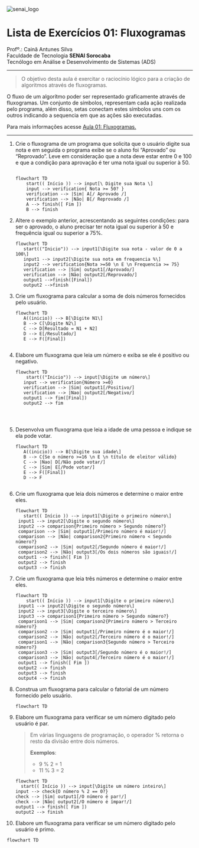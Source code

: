 ![senai_logo](https://transparencia.sp.senai.br/Content/img/logo-senai.png)

# Lista de Exercícios 01: Fluxogramas

Profº.: Cainã Antunes Silva  
Faculdade de Tecnologia **SENAI Sorocaba**  
Tecnólogo em Análise e Desenvolvimento de Sistemas (ADS)
___


> O objetivo desta aula é exercitar o raciocínio lógico para a criação de algoritmos através de fluxogramas.  

O fluxo de um algorítmo poder ser representado graficamente através de fluxogramas. Um conjunto de símbolos, representam cada ação realizada pelo programa, além disso, setas conectam estes símbolos uns com os outros indicando a sequencia em que as ações são executadas.

Para mais informações acesse [Aula 01: Fluxogramas.](https://www.notion.so/cainaantunes/Aula-01-Fluxogramas-188bde521b3b80de90f7dbd9407af71e)

***

1. Crie o fluxograma de um programa que solicita que o usuário digite sua nota e em seguida o programa exibe se o aluno foi “Aprovado” ou “Reprovado”. Leve em consideração que a nota deve estar entre 0 e 100 e que a condição para aprovação é ter uma nota igual ou superior à 50.
   
    ```mermaid
   
    flowchart TD
        start(( Início )) --> input[\ Digite sua Nota \]
        input --> verification{ Nota >= 50? }
        verification --> |Sim| A[/ Aprovado /]
        verification --> |Não| B[/ Reprovado /]
        A --> finish([ Fim ])
        B --> finish
    ```
   
2. Altere o exemplo anterior, acrescentando as seguintes condições: para ser o aprovado, o aluno precisar ter nota igual ou superior à 50 e frequência igual ou superior a 75%.
   
   ```mermaid
   flowchart TD
      start(("Inicio")) --> input1[\Digite sua nota - valor de 0 a 100\]
      input1 --> input2[\Digite sua nota em frequencia %\]
      input2 --> verification{Nota >=50 \n E \n Frequencia >= 75}
      verification --> |Sim| output1[/Aprovado/]
      verification --> |Não| output2[/Reprovado/]
      output1 -->finish([Final])
      output2 -->finish
   ```
   
3. Crie um fluxograma para calcular a soma de dois números fornecidos pelo usuário.
   
   ```mermaid
   flowchart TD
      A((inicio)) --> B[\Digite N1\]
      B --> C[\Digite N2\]
      C --> D[Resultado = N1 + N2]
      D --> E[/Resultado/] 
      E --> F([Final])
      
   ```
   
4. Elabore um fluxograma que leia um número e exiba se ele é positivo ou negativo.
   
   ```mermaid
   flowchart TD
       start(("Inicio")) --> input[\Digite um número\]
      input --> verification{Número >=0}
      verification --> |Sim| output1[/Positivo/]
      verification --> |Nao| output2[/Negativo/]
      output1 --> fim([Final])
      output2 --> fim
      
      
      
   ```
   
5. Desenvolva um fluxograma que leia a idade de uma pessoa e indique se ela pode votar.
   
   ```mermaid
   flowchart TD
      A((inicio)) --> B[\Digite sua idade\]
      B --> C{Se o número >=16 \n E \n título de eleitor válido}
      C --> |Nao| D[/Não pode votar/]
      C --> |Sim| E[/Pode votar/]
      E --> F([Final])
      D --> F
      
   ```
   
6. Crie um fluxograma que leia dois números e determine o maior entre eles.
   
   ```mermaid
   flowchart TD
      start(( Início )) --> input1[\Digite o primeiro número\]
    input1 --> input2[\Digite o segundo número\]
    input2 --> comparison{Primeiro número > Segundo número?}
    comparison --> |Sim| output1[/Primeiro número é maior!/]
    comparison --> |Não| comparison2{Primeiro número < Segundo número?}
    comparison2 --> |Sim| output2[/Segundo número é maior!/]
    comparison2 --> |Não| output3[/Os dois números são iguais!/]
    output1 --> finish([ Fim ])
    output2 --> finish
    output3 --> finish
   ```
   
7. Crie um fluxograma que leia três números e determine o maior entre eles.
   
   ```mermaid
   flowchart TD
       start(( Início )) --> input1[\Digite o primeiro número\]
    input1 --> input2[\Digite o segundo número\]
    input2 --> input3[\Digite o terceiro número\]
    input3 --> comparison1{Primeiro número > Segundo número?}
    comparison1 --> |Sim| comparison2{Primeiro número > Terceiro número?}
    comparison2 --> |Sim| output1[/Primeiro número é o maior!/]
    comparison2 --> |Não| output2[/Terceiro número é o maior!/]
    comparison1 --> |Não| comparison3{Segundo número > Terceiro número?}
    comparison3 --> |Sim| output3[/Segundo número é o maior!/]
    comparison3 --> |Não| output4[/Terceiro número é o maior!/]
    output1 --> finish([ Fim ])
    output2 --> finish
    output3 --> finish
    output4 --> finish
   ```
   
8. Construa um fluxograma para calcular o fatorial de um número fornecido pelo usuário.
   
   ```mermaid
   flowchart TD
   
   ```
   
9. Elabore um fluxograma para verificar se um número digitado pelo usuário é par.
   
   > Em várias linguagens de programação, o operador % retorna o resto da divisão entre dois números.    
   > 
   >**Exemplos**:  
   > - 9 % 2 = 1  
   > - 11 % 3 = 2
   
   ```mermaid
   flowchart TD
     start(( Início )) --> input[\Digite um número inteiro\]
   input --> check{O número % 2 == 0?}
   check --> |Sim| output1[/O número é par!/]
   check --> |Não| output2[/O número é ímpar!/]
   output1 --> finish([ Fim ])
   output2 --> finish
   ```
   
10. Elabore um fluxograma para verificar se um número digitado pelo usuário é primo.
   
   ```mermaid
   flowchart TD
   
   ```